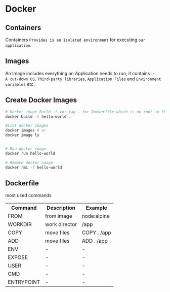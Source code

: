 # Docker

## Containers

Containers `Provides is an isolated environment` for executing `our application`.

## Images

An Image includes everything an Application needs to run, it contains :-  
`A cut-down OS`, `Third-party libraries`, `Application Files` and `Environment variables` etc.

## Create Docker Images

```bash
# Docker image Build -t for tag . for Dockerfile which is on root in this case
docker build -t hello-world .

#List docker images
docker images # or
docker image ls


# Run docker image
docker run hello-world

# Remove docker image
docker rmi -f hello-world

```

## Dockerfile

most used commands

<table>
<tr><th>Command</th><th>Description</th><th>Example</th></tr>
<tr><td>FROM</td><td>from image</td><td>node:alpine</td></tr>
<tr><td>WORKDIR</td><td>work director</td><td>/app</td></tr>
<tr><td>COPY</td><td>move files</td><td>COPY . /app</td></tr>
<tr><td>ADD</td><td>move files</td><td>ADD . /app</td></tr>
<tr><td>ENV</td><td>-</td><td>-</td></tr>
<tr><td>EXPOSE</td><td>-</td><td>-</td></tr>
<tr><td>USER</td><td>-</td><td>-</td></tr>
<tr><td>CMD</td><td>-</td><td>-</td></tr>
<tr><td>ENTRYPOINT</td><td>-</td><td>-</td></tr>

</table>
